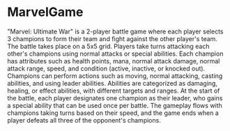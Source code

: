 # MarvelGame
"Marvel: Ultimate War" is a 2-player battle game where each player selects 3 champions to form their team and fight against the other player's team. The battle takes place on a 5x5 grid. Players take turns attacking each other's champions using normal attacks or special abilities. Each champion has attributes such as health points, mana, normal attack damage, normal attack range, speed, and condition (active, inactive, or knocked out). Champions can perform actions such as moving, normal attacking, casting abilities, and using leader abilities. Abilities are categorized as damaging, healing, or effect abilities, with different targets and ranges. At the start of the battle, each player designates one champion as their leader, who gains a special ability that can be used once per battle. The gameplay flows with champions taking turns based on their speed, and the game ends when a player defeats all three of the opponent's champions.
